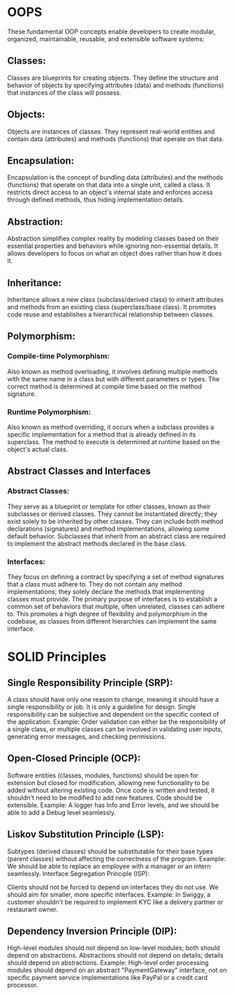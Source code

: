 # **OOPS**

These fundamental OOP concepts enable developers to create modular, organized, maintainable, reusable, and extensible software systems:

## **Classes:** 
Classes are blueprints for creating objects. They define the structure and behavior of objects by specifying attributes (data) and methods (functions) that instances of the class will possess.

## **Objects:**
Objects are instances of classes. They represent real-world entities and contain data (attributes) and methods (functions) that operate on that data.

## **Encapsulation:**
Encapsulation is the concept of bundling data (attributes) and the methods (functions) that operate on that data into a single unit, called a class. It restricts direct access to an object's internal state and enforces access through defined methods, thus hiding implementation details.

## **Abstraction:**
Abstraction simplifies complex reality by modeling classes based on their essential properties and behaviors while ignoring non-essential details. It allows developers to focus on what an object does rather than how it does it.

## **Inheritance:**
Inheritance allows a new class (subclass/derived class) to inherit attributes and methods from an existing class (superclass/base class). It promotes code reuse and establishes a hierarchical relationship between classes.

## **Polymorphism:**

### **Compile-time Polymorphism:**
Also known as method overloading, it involves defining multiple methods with the same name in a class but with different parameters or types. The correct method is determined at compile time based on the method signature.

### **Runtime Polymorphism:**
Also known as method overriding, it occurs when a subclass provides a specific implementation for a method that is already defined in its superclass. The method to execute is determined at runtime based on the object's actual class.

## **Abstract Classes and Interfaces**

### **Abstract Classes:**
They serve as a blueprint or template for other classes, known as their subclasses or derived classes.
They cannot be instantiated directly; they exist solely to be inherited by other classes.
They can include both method declarations (signatures) and method implementations, allowing some default behavior.
Subclasses that inherit from an abstract class are required to implement the abstract methods declared in the base class.

### **Interfaces:**
They focus on defining a contract by specifying a set of method signatures that a class must adhere to. They do not contain any method implementations; they solely declare the methods that implementing classes must provide.
The primary purpose of interfaces is to establish a common set of behaviors that multiple, often unrelated, classes can adhere to.
This promotes a high degree of flexibility and polymorphism in the codebase, as classes from different hierarchies can implement the same interface.

# **SOLID Principles**

## **Single Responsibility Principle (SRP):**
A class should have only one reason to change, meaning it should have a single responsibility or job.
It is only a guideline for design.
Single responsibility can be subjective and dependent on the specific context of the application.
Example: Order validation can either be the responsibility of a single class, or multiple classes can be involved in validating user inputs, generating error messages, and checking permissions.

## **Open-Closed Principle (OCP):**
Software entities (classes, modules, functions) should be open for extension but closed for modification, allowing new functionality to be added without altering existing code.
Once code is written and tested, it shouldn't need to be modified to add new features.
Code should be extensible.
Example: A logger has Info and Error levels, and we should be able to add a Debug level seamlessly.

## **Liskov Substitution Principle (LSP):**
Subtypes (derived classes) should be substitutable for their base types (parent classes) without affecting the correctness of the program.
Example: We should be able to replace an employee with a manager or an intern seamlessly.
Interface Segregation Principle (ISP):

Clients should not be forced to depend on interfaces they do not use.
We should aim for smaller, more specific interfaces.
Example: In Swiggy, a customer shouldn't be required to implement KYC like a delivery partner or restaurant owner.

## **Dependency Inversion Principle (DIP):**
High-level modules should not depend on low-level modules; both should depend on abstractions.
Abstractions should not depend on details; details should depend on abstractions.
Example: High-level order processing modules should depend on an abstract "PaymentGateway" interface, not on specific payment service implementations like PayPal or a credit card processor.